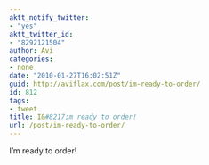 ```yaml
---
aktt_notify_twitter:
- "yes"
aktt_twitter_id:
- "8292121504"
author: Avi
categories:
- none
date: "2010-01-27T16:02:51Z"
guid: http://aviflax.com/post/im-ready-to-order/
id: 812
tags:
- tweet
title: I&#8217;m ready to order!
url: /post/im-ready-to-order/
---
```

I&#8217;m ready to order!